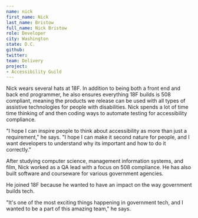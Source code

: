 ```yaml
---
name: nick
first_name: Nick
last_name: Bristow
full_name: Nick Bristow
role: Developer
city: Washington
state: D.C.
github:
twitter:
team: Delivery
project:
- Accessibility Guild
---
```


Nick wears several hats at 18F. In addition to being both a front end and back end programmer, he also ensures everything 18F builds is 508 compliant, meaning the products we release can be used with all types of assistive technologies for people with disabilities. Nick spends a lot of time time thinking of and then coding ways to automate testing for accessibility compliance.

"I hope I can inspire people to think about accessibility as more than just a requirement," he says. "I hope I can make it second nature for people, and I want developers to understand why its important and how to do it correctly."

After studying computer science, management information systems, and film, Nick worked as a QA lead with a focus on 508 compliance. He has also built software and courseware for various government agencies.

He joined 18F because he wanted to have an impact on the way government builds tech. 

"It's one of the most exciting things happening in government tech, and I wanted to be a part of this amazing team," he says.
